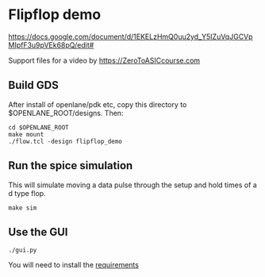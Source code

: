 # Flipflop demo

https://docs.google.com/document/d/1EKELzHmQ0uu2yd_Y5IZuVqJGCVpMIpfF3u9pVEk68pQ/edit#

Support files for a video by https://ZeroToASICcourse.com

## Build GDS

After install of openlane/pdk etc, copy this directory to $OPENLANE_ROOT/designs. Then:

    cd $OPENLANE_ROOT
    make mount
    ./flow.tcl -design flipflop_demo

## Run the spice simulation

This will simulate moving a data pulse through the setup and hold times of a d type flop.

    make sim

## Use the GUI

    ./gui.py
    
You will need to install the [requirements](requirements.txt)
